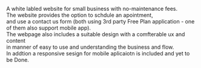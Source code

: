 A white labled website for small business with no-maintenance fees. <br/>
The website provides the option to schdule an apointment,<br/>
and use a contact us form (both using 3rd party Free Plan application - one of them also support mobile app).<br/>
The webpage also includes a suitable design with a comfterable ux and content<br/> in manner of easy to use and understanding the business and flow.<br/>
In addtion a responsive sesign for mobile aplicaiotn is included and yet to be Done.
